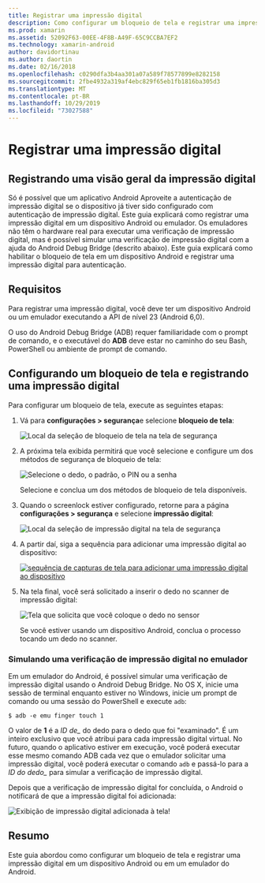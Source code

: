 ```yaml
---
title: Registrar uma impressão digital
description: Como configurar um bloqueio de tela e registrar uma impressão digital em um dispositivo Android ou emulador.
ms.prod: xamarin
ms.assetid: 52092F63-00EE-4F8B-A49F-65C9CCBA7EF2
ms.technology: xamarin-android
author: davidortinau
ms.author: daortin
ms.date: 02/16/2018
ms.openlocfilehash: c0290dfa3b4aa301a07a589f78577899e8282158
ms.sourcegitcommit: 2fbe4932a319af4ebc829f65eb1fb1816ba305d3
ms.translationtype: MT
ms.contentlocale: pt-BR
ms.lasthandoff: 10/29/2019
ms.locfileid: "73027588"
---
```

# <a name="enrolling-a-fingerprint"></a>Registrar uma impressão digital

## <a name="enrolling-a-fingerprint-overview"></a>Registrando uma visão geral da impressão digital

Só é possível que um aplicativo Android Aproveite a autenticação de impressão digital se o dispositivo já tiver sido configurado com autenticação de impressão digital. Este guia explicará como registrar uma impressão digital em um dispositivo Android ou emulador. Os emuladores não têm o hardware real para executar uma verificação de impressão digital, mas é possível simular uma verificação de impressão digital com a ajuda do Android Debug Bridge (descrito abaixo).  Este guia explicará como habilitar o bloqueio de tela em um dispositivo Android e registrar uma impressão digital para autenticação.

## <a name="requirements"></a>Requisitos

Para registrar uma impressão digital, você deve ter um dispositivo Android ou um emulador executando a API de nível 23 (Android 6,0).

O uso do Android Debug Bridge (ADB) requer familiaridade com o prompt de comando, e o executável do **ADB** deve estar no caminho do seu Bash, PowerShell ou ambiente de prompt de comando.

## <a name="configuring-a-screen-lock-and-enrolling-a-fingerprint"></a>Configurando um bloqueio de tela e registrando uma impressão digital 

Para configurar um bloqueio de tela, execute as seguintes etapas:

1. Vá para **configurações > segurança**e selecione **bloqueio de tela**:

    ![Local da seleção de bloqueio de tela na tela de segurança](enrolling-fingerprint-images/testing-01.png)

2. A próxima tela exibida permitirá que você selecione e configure um dos métodos de segurança de bloqueio de tela: 

    ![Selecione o dedo, o padrão, o PIN ou a senha](enrolling-fingerprint-images/testing-02.png)

   Selecione e conclua um dos métodos de bloqueio de tela disponíveis.

3. Quando o screenlock estiver configurado, retorne para a página **configurações > segurança** e selecione **impressão digital**:

    ![Local da seleção de impressão digital na tela de segurança](enrolling-fingerprint-images/testing-03.png)

4. A partir daí, siga a sequência para adicionar uma impressão digital ao dispositivo:

    [![sequência de capturas de tela para adicionar uma impressão digital ao dispositivo](enrolling-fingerprint-images/testing-04-sml.png)](enrolling-fingerprint-images/testing-04.png#lightbox)

5. Na tela final, você será solicitado a inserir o dedo no scanner de impressão digital: 

    ![Tela que solicita que você coloque o dedo no sensor](enrolling-fingerprint-images/testing-05.png)

    Se você estiver usando um dispositivo Android, conclua o processo tocando um dedo no scanner. 

### <a name="simulating-a-fingerprint-scan-on-the-emulator"></a>Simulando uma verificação de impressão digital no emulador

Em um emulador do Android, é possível simular uma verificação de impressão digital usando o Android Debug Bridge. No OS X, inicie uma sessão de terminal enquanto estiver no Windows, inicie um prompt de comando ou uma sessão do PowerShell e execute `adb`:

```shell
$ adb -e emu finger touch 1
```

O valor de **1** é a _ID de\__ do dedo para o dedo que foi "examinado". É um inteiro exclusivo que você atribui para cada impressão digital virtual. No futuro, quando o aplicativo estiver em execução, você poderá executar esse mesmo comando ADB cada vez que o emulador solicitar uma impressão digital, você poderá executar o comando `adb` e passá-lo para a _ID do dedo\__ para simular a verificação de impressão digital.

Depois que a verificação de impressão digital for concluída, o Android o notificará de que a impressão digital foi adicionada:  

![Exibição de impressão digital adicionada à tela!](enrolling-fingerprint-images/testing-06.png)

## <a name="summary"></a>Resumo 

Este guia abordou como configurar um bloqueio de tela e registrar uma impressão digital em um dispositivo Android ou em um emulador do Android. 
